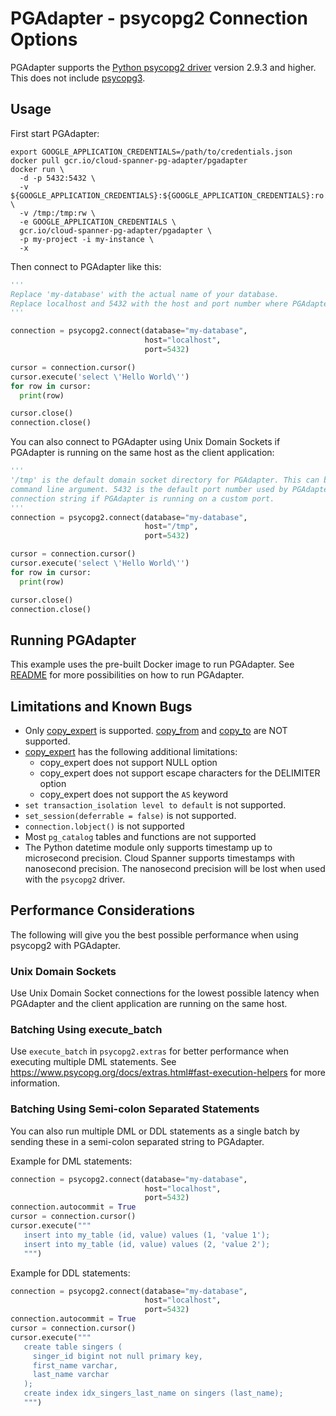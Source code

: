 # PGAdapter - psycopg2 Connection Options

PGAdapter supports the [Python psycopg2 driver](https://www.psycopg.org/) version 2.9.3 and higher.
This does not include [psycopg3](https://www.psycopg.org/psycopg3/).

## Usage

First start PGAdapter:

```shell
export GOOGLE_APPLICATION_CREDENTIALS=/path/to/credentials.json
docker pull gcr.io/cloud-spanner-pg-adapter/pgadapter
docker run \
  -d -p 5432:5432 \
  -v ${GOOGLE_APPLICATION_CREDENTIALS}:${GOOGLE_APPLICATION_CREDENTIALS}:ro \
  -v /tmp:/tmp:rw \
  -e GOOGLE_APPLICATION_CREDENTIALS \
  gcr.io/cloud-spanner-pg-adapter/pgadapter \
  -p my-project -i my-instance \
  -x
```

Then connect to PGAdapter like this:

```python
'''
Replace 'my-database' with the actual name of your database.
Replace localhost and 5432 with the host and port number where PGAdapter is running.
'''

connection = psycopg2.connect(database="my-database",
                              host="localhost",
                              port=5432)

cursor = connection.cursor()
cursor.execute('select \'Hello World\'')
for row in cursor:
  print(row)

cursor.close()
connection.close()
```

You can also connect to PGAdapter using Unix Domain Sockets if PGAdapter is running on the same host
as the client application:

```python
'''
'/tmp' is the default domain socket directory for PGAdapter. This can be changed using the -dir
command line argument. 5432 is the default port number used by PGAdapter. Change this in the
connection string if PGAdapter is running on a custom port.
'''
connection = psycopg2.connect(database="my-database",
                              host="/tmp",
                              port=5432)

cursor = connection.cursor()
cursor.execute('select \'Hello World\'')
for row in cursor:
  print(row)

cursor.close()
connection.close()
```


## Running PGAdapter

This example uses the pre-built Docker image to run PGAdapter.
See [README](../README.md) for more possibilities on how to run PGAdapter.

## Limitations and Known Bugs
- Only [copy_expert](https://www.psycopg.org/docs/cursor.html#cursor.copy_expert) is supported.
  [copy_from](https://www.psycopg.org/docs/cursor.html#cursor.copy_from) and [copy_to](https://www.psycopg.org/docs/cursor.html#cursor.copy_to) are NOT supported.
- [copy_expert](https://www.psycopg.org/docs/cursor.html#cursor.copy_expert) has the following additional limitations:
  - copy_expert does not support NULL option
  - copy_expert does not support escape characters for the DELIMITER option
  - copy_expert does not support the `AS` keyword
- `set transaction_isolation level to default` is not supported.
- `set_session(deferrable = false)` is not supported.
- `connection.lobject()` is not supported
- Most `pg_catalog` tables and functions are not supported
- The Python datetime module only supports timestamp up to microsecond precision. Cloud Spanner
  supports timestamps with nanosecond precision. The nanosecond precision will be lost when used
  with the `psycopg2` driver.


## Performance Considerations

The following will give you the best possible performance when using psycopg2 with PGAdapter.

### Unix Domain Sockets
Use Unix Domain Socket connections for the lowest possible latency when PGAdapter and the client
application are running on the same host.

### Batching Using execute_batch
Use `execute_batch` in `psycopg2.extras` for better performance when executing multiple DML
statements. See https://www.psycopg.org/docs/extras.html#fast-execution-helpers for more information. 

### Batching Using Semi-colon Separated Statements
You can also run multiple DML or DDL statements as a single batch by sending these in a semi-colon
separated string to PGAdapter.

Example for DML statements:

```python
connection = psycopg2.connect(database="my-database",
                              host="localhost",
                              port=5432)
connection.autocommit = True
cursor = connection.cursor()
cursor.execute("""
   insert into my_table (id, value) values (1, 'value 1');
   insert into my_table (id, value) values (2, 'value 2');
   """)
```

Example for DDL statements:

```python
connection = psycopg2.connect(database="my-database",
                              host="localhost",
                              port=5432)
connection.autocommit = True
cursor = connection.cursor()
cursor.execute("""
   create table singers (
     singer_id bigint not null primary key,
     first_name varchar,
     last_name varchar
   );
   create index idx_singers_last_name on singers (last_name);
   """)
```
